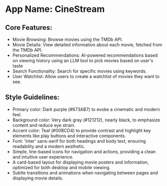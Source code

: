 # **App Name**: CineStream

## Core Features:

- Movie Browsing: Browse movies using the TMDb API.
- Movie Details: View detailed information about each movie, fetched from the TMDb API.
- Personalized Recommendations: AI-powered recommendations based on viewing history using an LLM tool to pick movies based on user's taste
- Search Functionality: Search for specific movies using keywords.
- User Watchlist: Allow users to create a watchlist of movies they want to see.

## Style Guidelines:

- Primary color: Dark purple (#673AB7) to evoke a cinematic and modern feel.
- Background color: Very dark gray (#121212), nearly black, to emphasize content and reduce eye strain.
- Accent color: Teal (#00BCD4) to provide contrast and highlight key elements like play buttons and interactive components.
- Font: 'Inter' sans-serif for both headings and body text, ensuring readability and a modern aesthetic.
- Simple, line-based icons for navigation and actions, providing a clean and intuitive user experience.
- A card-based layout for displaying movie posters and information, optimized for both desktop and mobile viewing.
- Subtle transitions and animations when navigating between pages and displaying movie details.